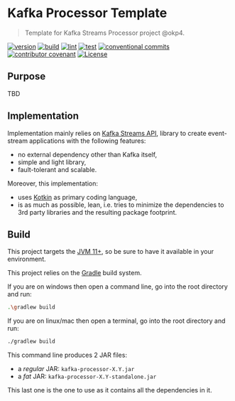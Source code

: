 # Kafka Processor Template

> Template for Kafka Streams Processor project @okp4.

[![version](https://img.shields.io/github/v/release/okp4/template-kafka-processor?style=for-the-badge&logo=github)](https://github.com/okp4/template-kafka-processor/releases)
[![build](https://img.shields.io/github/workflow/status/okp4/template-kafka-processor/Build?label=build&style=for-the-badge&logo=github)](https://github.com/okp4/template-kafka-processor/actions/workflows/build.yml)
[![lint](https://img.shields.io/github/workflow/status/okp4/template-kafka-processor/Lint?label=lint&style=for-the-badge&logo=github)](https://github.com/okp4/template-kafka-processor/actions/workflows/lint.yml)
[![test](https://img.shields.io/github/workflow/status/okp4/template-kafka-processor/Test?label=test&style=for-the-badge&logo=github)](https://github.com/okp4/template-kafka-processor/actions/workflows/test.yml)
[![conventional commits](https://img.shields.io/badge/Conventional%20Commits-1.0.0-yellow.svg?style=for-the-badge&logo=conventionalcommits)](https://conventionalcommits.org)
[![contributor covenant](https://img.shields.io/badge/Contributor%20Covenant-2.1-4baaaa.svg?style=for-the-badge)](https://github.com/okp4/.github/blob/main/CODE_OF_CONDUCT.md)
[![License](https://img.shields.io/badge/License-BSD_3--Clause-blue.svg?style=for-the-badge)](https://opensource.org/licenses/BSD-3-Clause)

## Purpose

TBD

## Implementation

Implementation mainly relies on [Kafka Streams API](https://kafka.apache.org/documentation/streams), library to create
event-stream applications with the following features:

- no external dependency other than Kafka itself,
- simple and light library,
- fault-tolerant and scalable.

Moreover, this implementation:

- uses [Kotkin](https://kotlinlang.org/) as primary coding language,
- is as much as possible, lean, i.e. tries to minimize the dependencies to 3rd party libraries and the resulting package
  footprint.

## Build

This project targets the [JVM 11+](https://openjdk.java.net/), so be sure to have it available in your environment.

This project relies on the [Gradle](https://gradle.org/) build system.

If you are on windows then open a command line, go into the root directory and run:

```sh
.\gradlew build
```

If you are on linux/mac then open a terminal, go into the root directory and run:

```sh
./gradlew build
```

This command line produces 2 JAR files:

- a _regular_ JAR: `kafka-processor-X.Y.jar`
- a _fat_ JAR: `kafka-processor-X.Y-standalone.jar`

This last one is the one to use as it contains all the dependencies in it.
